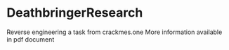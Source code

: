 # DeathbringerResearch
Reverse engineering a task from crackmes.one
More information available in pdf document
